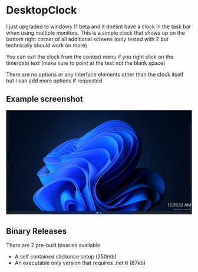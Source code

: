 # DesktopClock
I just upgraded to windows 11 beta and it doesnt have a clock in the task bar when using multiple monitors. This is a simple clock that shows up on the bottom right corner of all additional screens (only tested with 2 but technically should work on more)

You can exit the clock from the context menu if you right click on the time/date text (make sure to point at the text not the blank space)

There are no options or any interface elements other than the clock itself but I can add more options if requested

## Example screenshot
![Desktop Screenshot](./screenshot.jpg?raw=true)

## Binary Releases
There are 2 pre-built binaries available

- A self contained clickonce setup (250mb)
- An executable only version that requires .net 6 (87kb)